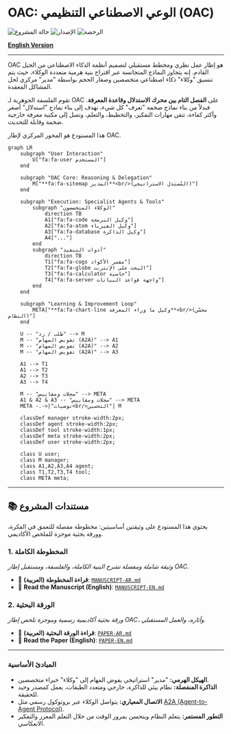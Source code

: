 # OAC: الوعي الاصطناعي التنظيمي (OAC)

![حالة المشروع](https://img.shields.io/badge/status-conceptual-blue) ![الإصدار](https://img.shields.io/badge/version-1.0.0-lightgrey) ![الرخصة](https://img.shields.io/badge/license-CC--BY--4.0-orange)

**[English Version](./README.md)**

---

OAC هو إطار عمل نظري ومخطط مستقبلي لتصميم أنظمة الذكاء الاصطناعي من الجيل القادم. إنه يتجاوز النماذج المتجانسة عبر اقتراح بنية هرمية متعددة الوكلاء، حيث يتم تنسيق "وكلاء" ذكاء اصطناعي متخصصين وصغار الحجم بواسطة "مدير" مركزي لحل المشاكل المعقدة.

تقوم الفلسفة الجوهرية لـ OAC على **الفصل التام بين محرك الاستدلال وقاعدة المعرفة**. فبدلاً من بناء نماذج ضخمة "تعرف" كل شيء، نهدف إلى بناء نماذج "استدلال" أصغر وأكثر كفاءة، تتقن مهارات التفكير، والتخطيط، والتعلم، وتصل إلى مكتبة معرفة خارجية ضخمة وقابلة للتحديث.

هذا المستودع هو المحور المركزي لإطار OAC.

```mermaid
graph LR
    subgraph "User Interaction"
        U["fa:fa-user المستخدم"]
    end

    subgraph "OAC Core: Reasoning & Delegation"
        M["**fa:fa-sitemap المدير**<br/>(المُستدل الاستراتيجي)"]
    end

    subgraph "Execution: Specialist Agents & Tools"
        subgraph "الوكلاء المتخصصون"
            direction TB
            A1["fa:fa-code وكيل البرمجة"]
            A2["fa:fa-atom وكيل الفيزياء"]
            A3["fa:fa-database وكيل الذاكرة"]
            A4["..."]
        end
        subgraph "أدوات التنفيذ"
            direction TB
            T1["fa:fa-cogs مفسر الأكواد"]
            T2["fa:fa-globe البحث على الإنترنت"]
            T3["fa:fa-calculator حاسبة"]
            T4["fa:fa-server واجهة قواعد البيانات"]
        end
    end

    subgraph "Learning & Improvement Loop"
        META["**fa:fa-chart-line وكيل ما وراء المعرفة**<br/>(محسّن النظام)"]
    end

    U -- "طلب / رد" --> M
    M -- "تفويض المهام (A2A)" --> A1
    M -- "تفويض المهام (A2A)" --> A2
    M -- "تفويض المهام (A2A)" --> A3

    A1 --> T1
    A1 --> T2
    A2 --> T3
    A3 --> T4

    M -- "سجلات ومقاييس" --> META
    A1 & A2 & A3 -- "سجلات ومقاييس" --> META
    META -.->|"توصيات<br/>التحسين"| M

    classDef manager stroke-width:2px;
    classDef agent stroke-width:2px;
    classDef tool stroke-width:1px;
    classDef meta stroke-width:2px;
    classDef user stroke-width:2px;

    class U user;
    class M manager;
    class A1,A2,A3,A4 agent;
    class T1,T2,T3,T4 tool;
    class META meta;
```

---

## 📚 مستندات المشروع

يحتوي هذا المستودع على وثيقتين أساسيتين: مخطوطة مفصلة للتعمق في الفكرة، وورقة بحثية موجزة للملخص الأكاديمي.

### 1. المخطوطة الكاملة
*وثيقة شاملة ومفصلة تشرح البنية الكاملة، والفلسفة، ومستقبل إطار OAC.*

- 📖 **قراءة المخطوطة (العربية)**: [`MANUSCRIPT-AR.md`](./MANUSCRIPT-AR.md)
- 📖 **Read the Manuscript (English)**: [`MANUSCRIPT-EN.md`](./MANUSCRIPT-EN.md)


### 2. الورقة البحثية
*ورقة بحثية أكاديمية رسمية وموجزة تلخص إطار OAC، وآثاره، والعمل المستقبلي.*

- 📄 **قراءة الورقة البحثية (العربية)**: [`PAPER-AR.md`](./PAPER-AR.md)
- 📄 **Read the Paper (English)**: [`PAPER-EN.md`](./PAPER-EN.md)

---

### المبادئ الأساسية

- **الهيكل الهرمي:** "مدير" استراتيجي يفوض المهام إلى "وكلاء" خبراء متخصصين.
- **الذاكرة المنفصلة:** نظام بيئي للذاكرة، خارجي ومتعدد الطبقات، يعمل كمصدر وحيد للحقيقة.
- **الاتصال المعياري:** يتواصل الوكلاء عبر بروتوكول رسمي مثل [A2A (Agent-to-Agent Protocol)](https://a2a-protocol.org/latest/).
- **التطور المستمر:** يتعلم النظام ويتحسن بمرور الوقت من خلال التعلم المعزز والتفكير الانعكاسي.